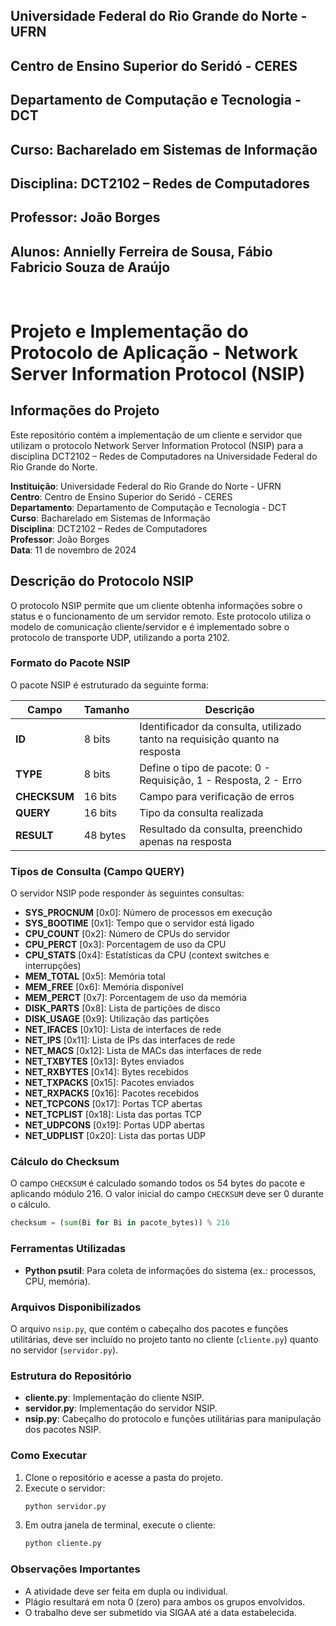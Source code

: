 ## Universidade Federal do Rio Grande do Norte - UFRN
## Centro de Ensino Superior do Seridó - CERES
## Departamento de Computação e Tecnologia - DCT
## Curso: Bacharelado em Sistemas de Informação
## Disciplina: DCT2102 – Redes de Computadores
## Professor: João Borges
## Alunos: Annielly Ferreira de Sousa, Fábio Fabricio Souza de Araújo
# <br/> Projeto e Implementação do Protocolo de Aplicação - Network Server Information Protocol (NSIP)

## Informações do Projeto
Este repositório contém a implementação de um cliente e servidor que utilizam o protocolo Network Server Information Protocol (NSIP) para a disciplina DCT2102 – Redes de Computadores na Universidade Federal do Rio Grande do Norte.

**Instituição**: Universidade Federal do Rio Grande do Norte - UFRN  
**Centro**: Centro de Ensino Superior do Seridó - CERES  
**Departamento**: Departamento de Computação e Tecnologia - DCT  
**Curso**: Bacharelado em Sistemas de Informação  
**Disciplina**: DCT2102 – Redes de Computadores  
**Professor**: João Borges  
**Data**: 11 de novembro de 2024  

## Descrição do Protocolo NSIP
O protocolo NSIP permite que um cliente obtenha informações sobre o status e o funcionamento de um servidor remoto. Este protocolo utiliza o modelo de comunicação cliente/servidor e é implementado sobre o protocolo de transporte UDP, utilizando a porta 2102.

### Formato do Pacote NSIP
O pacote NSIP é estruturado da seguinte forma:

| Campo     | Tamanho     | Descrição |
|-----------|-------------|-----------|
| **ID**    | 8 bits      | Identificador da consulta, utilizado tanto na requisição quanto na resposta |
| **TYPE**  | 8 bits      | Define o tipo de pacote: 0 - Requisição, 1 - Resposta, 2 - Erro |
| **CHECKSUM** | 16 bits  | Campo para verificação de erros |
| **QUERY** | 16 bits     | Tipo da consulta realizada |
| **RESULT** | 48 bytes   | Resultado da consulta, preenchido apenas na resposta |

### Tipos de Consulta (Campo QUERY)
O servidor NSIP pode responder às seguintes consultas:

- **SYS_PROCNUM** [0x0]: Número de processos em execução
- **SYS_BOOTIME** [0x1]: Tempo que o servidor está ligado
- **CPU_COUNT** [0x2]: Número de CPUs do servidor
- **CPU_PERCT** [0x3]: Porcentagem de uso da CPU
- **CPU_STATS** [0x4]: Estatísticas da CPU (context switches e interrupções)
- **MEM_TOTAL** [0x5]: Memória total
- **MEM_FREE** [0x6]: Memória disponível
- **MEM_PERCT** [0x7]: Porcentagem de uso da memória
- **DISK_PARTS** [0x8]: Lista de partições de disco
- **DISK_USAGE** [0x9]: Utilização das partições
- **NET_IFACES** [0x10]: Lista de interfaces de rede
- **NET_IPS** [0x11]: Lista de IPs das interfaces de rede
- **NET_MACS** [0x12]: Lista de MACs das interfaces de rede
- **NET_TXBYTES** [0x13]: Bytes enviados
- **NET_RXBYTES** [0x14]: Bytes recebidos
- **NET_TXPACKS** [0x15]: Pacotes enviados
- **NET_RXPACKS** [0x16]: Pacotes recebidos
- **NET_TCPCONS** [0x17]: Portas TCP abertas
- **NET_TCPLIST** [0x18]: Lista das portas TCP
- **NET_UDPCONS** [0x19]: Portas UDP abertas
- **NET_UDPLIST** [0x20]: Lista das portas UDP

### Cálculo do Checksum
O campo `CHECKSUM` é calculado somando todos os 54 bytes do pacote e aplicando módulo 216. O valor inicial do campo `CHECKSUM` deve ser 0 durante o cálculo.

```python
checksum = (sum(Bi for Bi in pacote_bytes)) % 216
```

### Ferramentas Utilizadas
- **Python psutil**: Para coleta de informações do sistema (ex.: processos, CPU, memória).

### Arquivos Disponibilizados
O arquivo `nsip.py`, que contém o cabeçalho dos pacotes e funções utilitárias, deve ser incluído no projeto tanto no cliente (`cliente.py`) quanto no servidor (`servidor.py`).

### Estrutura do Repositório
- **cliente.py**: Implementação do cliente NSIP.
- **servidor.py**: Implementação do servidor NSIP.
- **nsip.py**: Cabeçalho do protocolo e funções utilitárias para manipulação dos pacotes NSIP.

### Como Executar
1. Clone o repositório e acesse a pasta do projeto.
2. Execute o servidor:
   ```bash
   python servidor.py
   ```
3. Em outra janela de terminal, execute o cliente:
   ```bash
   python cliente.py
   ```

### Observações Importantes
- A atividade deve ser feita em dupla ou individual.
- Plágio resultará em nota 0 (zero) para ambos os grupos envolvidos.
- O trabalho deve ser submetido via SIGAA até a data estabelecida.
